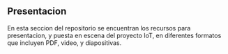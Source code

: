 ## Presentacion

En esta seccion del repositorio se encuentran los recursos para presentacion, y puesta en escena del proyecto IoT, en diferentes formatos que incluyen PDF, video, y diapositivas.

